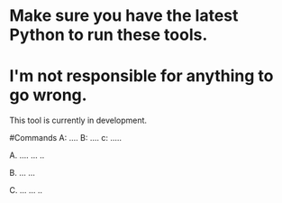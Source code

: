 # Make sure you have the latest Python to run these tools.
# I'm not responsible for anything to go wrong.

This tool is currently in development. 

#Commands
A: ....
B: ....
c: .....

A.
....
...
..

B.
...
...


C.
...
...
..
